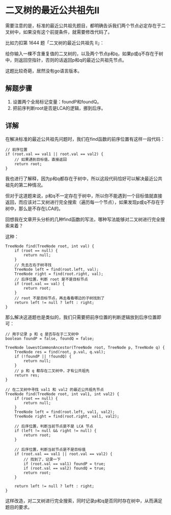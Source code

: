 # 二叉树的最近公共祖先II

需要注意的是，标准的最近公共祖先题目，都明确告诉我们两个节点必定存在于二叉树中，如果没有这个前提条件，就需要修改代码了。

比如力扣第 1644 题「二叉树的最近公共祖先 II」：

给你输入一棵不含重复值的二叉树的，以及两个节点p和q，如果p或q不存在于树中，则返回空指针，否则的话返回p和q的最近公共祖先节点。

这题比较奇葩，居然没有go语言版本。

## 解题步骤

1. 设置两个全局标记变量：foundP和foundQ。
2. 把前序判断root是否是LCA的逻辑，挪到后序。

## 详解

在解决标准的最近公共祖先问题时，我们在find函数的前序位置有这样一段代码：

```
// 前序位置
if (root.val == val1 || root.val == val2) {
    // 如果遇到目标值，直接返回
    return root;
}
```

我也进行了解释，因为p和q都存在于树中，所以这段代码恰好可以解决最近公共祖先的第二种情况。

但对于这道题来说，p和q不一定存在于树中，所以你不能遇到一个目标值就直接返回，而应该对二叉树进行完全搜索（遍历每一个节点），如果发现p或q不存在于树中，那么是不存在LCA的。

回想我在文章开头分析的几种find函数的写法，哪种写法能够对二叉树进行完全搜索来着？

这种：

```
TreeNode find(TreeNode root, int val) {
    if (root == null) {
        return null;
    }
    // 先去左右子树寻找
    TreeNode left = find(root.left, val);
    TreeNode right = find(root.right, val);
    // 后序位置，判断 root 是不是目标节点
    if (root.val == val) {
        return root;
    }
    // root 不是目标节点，再去看看哪边的子树找到了
    return left != null ? left : right;
}
```

那么解决这道题也是类似的，我们只需要把前序位置的判断逻辑放到后序位置即可：

```
// 用于记录 p 和 q 是否存在于二叉树中
boolean foundP = false, foundQ = false;

TreeNode lowestCommonAncestor(TreeNode root, TreeNode p, TreeNode q) {
    TreeNode res = find(root, p.val, q.val);
    if (!foundP || !foundQ) {
        return null;
    }
    // p 和 q 都存在二叉树中，才有公共祖先
    return res;
}

// 在二叉树中寻找 val1 和 val2 的最近公共祖先节点
TreeNode find(TreeNode root, int val1, int val2) {
    if (root == null) {
        return null;
    }
    TreeNode left = find(root.left, val1, val2);
    TreeNode right = find(root.right, val1, val2);

    // 后序位置，判断当前节点是不是 LCA 节点
    if (left != null && right != null) {
        return root;
    }

    // 后序位置，判断当前节点是不是目标值
    if (root.val == val1 || root.val == val2) {
        // 找到了，记录一下
        if (root.val == val1) foundP = true;
        if (root.val == val2) foundQ = true;
        return root;
    }

    return left != null ? left : right;
}
```

这样改造，对二叉树进行完全搜索，同时记录p和q是否同时存在树中，从而满足题目的要求。